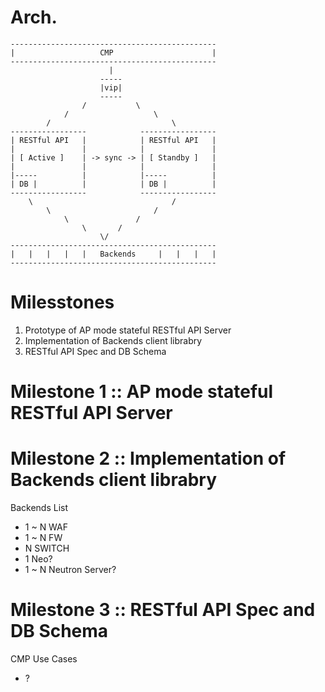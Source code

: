 # Arch.

```
----------------------------------------------
|                   CMP                      |
----------------------------------------------
                      |
                    -----
                    |vip|
                    -----
                /           \
            /                   \
        /                           \
-----------------            -----------------
| RESTful API   |            | RESTful API   |
|               |            |               |
| [ Active ]    | -> sync -> | [ Standby ]   |
|               |            |               |
|-----          |            |-----          |
| DB |          |            | DB |          |
-----------------            -----------------
    \                               /
        \                       /
            \               /
                \       /
                    \/
----------------------------------------------
|   |   |   |   |   Backends     |   |   |   |
----------------------------------------------
```

# Milesstones

1. Prototype of AP mode stateful RESTful API Server
2. Implementation of Backends client librabry
3. RESTful API Spec and DB Schema

# Milestone 1 :: AP mode stateful RESTful API Server

# Milestone 2 :: Implementation of Backends client librabry

Backends List

* 1 ~ N WAF
* 1 ~ N FW
* N SWITCH
* 1 Neo?
* 1 ~ N Neutron Server?

# Milestone 3 :: RESTful API Spec and DB Schema

CMP Use Cases

* ?

